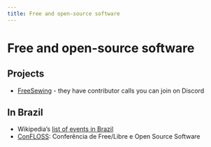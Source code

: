 ```yaml
---
title: Free and open-source software
---
```


# Free and open-source software

## Projects

- [FreeSewing](https://freesewing.org/) - they have contributor calls you can join on Discord

## In Brazil

- Wikipedia’s [list of events in Brazil](https://pt.wikipedia.org/wiki/Lista_de_eventos_de_software_livre#Eventos_no_Brasil)
- [ConFLOSS](https://confloss.com.br): Conferência de Free/Libre e Open Source Software

